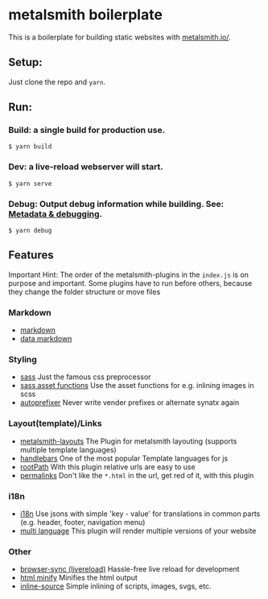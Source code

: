 # metalsmith boilerplate

This is a boilerplate for building static websites with [metalsmith.io/](http://www.metalsmith.io).

## Setup:
Just clone the repo and `yarn`.

## Run:

### Build: a single build for production use. 
```
$ yarn build
```

### Dev: a live-reload webserver will start.
```
$ yarn serve
```

### Debug: Output debug information while building. See: [Metadata & debugging](http://http://www.metalsmith.io/#metadata-debugging).
```
$ yarn debug 
```

## Features
Important Hint: The order of the metalsmith-plugins in the `index.js` is on purpose and important.
Some plugins have to run before others, because they change the folder structure or move files

### Markdown
- [markdown](https://github.com/segmentio/metalsmith-markdown)
- [data markdown](https://github.com/majodev/metalsmith-data-markdown)

### Styling
- [sass](https://www.npmjs.com/package/metalsmith-sass) Just the famous css preprocessor
- [sass asset functions](https://www.npmjs.com/package/node-sass-asset-functions) Use the asset functions for e.g. inlining images in scss
- [autoprefixer](https://www.npmjs.com/package/metalsmith-autoprefixer) Never write vender prefixes or alternate synatx again

### Layout(template)/Links
- [metalsmith-layouts](https://www.npmjs.com/package/metalsmith-layouts) The Plugin for metalsmith layouting (supports multiple template languages)
- [handlebars](https://www.npmjs.com/package/handlebars) One of the most popular Template languages for js
- [rootPath](https://www.npmjs.com/package/metalsmith-rootpath) With this plugin relative urls are easy to use
- [permalinks](https://www.npmjs.com/package/metalsmith-permalinks) Don't like the `*.html` in the url, get red of it, with this plugin

### i18n
- [i18n](https://www.npmjs.com/package/metalsmith-i18n) Use jsons with simple 'key - value' for translations in common parts (e.g. header, footer, navigation menu)
- [multi language](https://www.npmjs.com/package/metalsmith-multi-language) This plugin will render multiple versions of your website

### Other
- [browser-sync (livereload)](https://www.npmjs.com/package/metalsmith-browser-sync) Hassle-free live reload for development
- [html minify](https://www.npmjs.com/package/metalsmith-html-minifier) Minifies the html output
- [inline-source](https://www.npmjs.com/package/metalsmith-inline-source) Simple inlining of scripts, images, svgs, etc.
